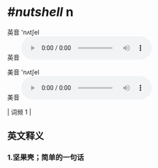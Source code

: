 # ***\#nutshell*** n
英音 'nʌtʃel  
英音
<audio src="./media/nutshell1.aac" controls="controls"></audio>

美音 'nʌtʃel  
美音
<audio src="./media/nutshell2.aac" controls="controls"></audio>



| 词频 1 |  

英文释义
---
### 1.**坚果壳；简单的一句话**  



